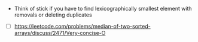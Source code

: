 - Think of stick if you have to find lexicographically smallest element with removals or deleting duplicates

- [ ] https://leetcode.com/problems/median-of-two-sorted-arrays/discuss/2471/Very-concise-O 
